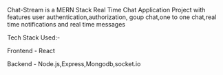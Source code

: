 Chat-Stream is a MERN Stack Real Time Chat Application Project with features user authentication,authorization, goup chat,one to one chat,real time notifications and real time messages

Tech Stack Used:-

Frontend - React

Backend - Node.js,Express,Mongodb,socket.io
